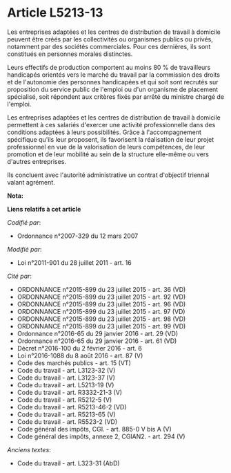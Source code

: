 # Article L5213-13

Les entreprises adaptées et les centres de distribution de travail à domicile peuvent être créés par les collectivités ou
organismes publics ou privés, notamment par des sociétés commerciales. Pour ces dernières, ils sont constitués en personnes
morales distinctes.

Leurs effectifs de production comportent au moins 80 % de travailleurs handicapés orientés vers le marché du travail par la
commission des droits et de l'autonomie des personnes handicapées et qui soit sont recrutés sur proposition du service public
de l'emploi ou d'un organisme de placement spécialisé, soit répondent aux critères fixés par arrêté du ministre chargé de
l'emploi.

Les entreprises adaptées et les centres de distribution de travail à domicile permettent à ces salariés d'exercer une
activité professionnelle dans des conditions adaptées à leurs possibilités. Grâce à l'accompagnement spécifique qu'ils leur
proposent, ils favorisent la réalisation de leur projet professionnel en vue de la valorisation de leurs compétences, de leur
promotion et de leur mobilité au sein de la structure elle-même ou vers d'autres entreprises.

Ils concluent avec l'autorité administrative un contrat d'objectif triennal valant agrément.

**Nota:**



**Liens relatifs à cet article**

_Codifié par_:

  - Ordonnance n°2007-329 du 12 mars 2007

_Modifié par_:

  - Loi n°2011-901 du 28 juillet 2011 - art. 16

_Cité par_:

  - ORDONNANCE n°2015-899 du 23 juillet 2015 - art. 36 (VD)
  - ORDONNANCE n°2015-899 du 23 juillet 2015 - art. 92 (VD)
  - ORDONNANCE n°2015-899 du 23 juillet 2015 - art. 96 (VD)
  - ORDONNANCE n°2015-899 du 23 juillet 2015 - art. 97 (VD)
  - ORDONNANCE n°2015-899 du 23 juillet 2015 - art. 98 (VD)
  - ORDONNANCE n°2015-899 du 23 juillet 2015 - art. 99 (VD)
  - Ordonnance n°2016-65 du 29 janvier 2016 - art. 29 (VD)
  - Ordonnance n°2016-65 du 29 janvier 2016 - art. 61 (VD)
  - Décret n°2016-100 du 2 février 2016 - art. 6
  - Loi n°2016-1088 du 8 août 2016 - art. 87 (V)
  - Code des marchés publics - art. 15 (VT)
  - Code du travail - art. L3123-32 (V)
  - Code du travail - art. L3123-37 (V)
  - Code du travail - art. L5213-19 (V)
  - Code du travail - art. R3332-21-3 (V)
  - Code du travail - art. R5212-5 (V)
  - Code du travail - art. R5213-46-2 (VD)
  - Code du travail - art. R5213-65 (V)
  - Code du travail - art. R5523-2 (VD)
  - Code général des impôts, CGI. - art. 885-0 V bis A (V)
  - Code général des impôts, annexe 2, CGIAN2. - art. 294 (V)

_Anciens textes_:

  - Code du travail - art. L323-31 (AbD)
